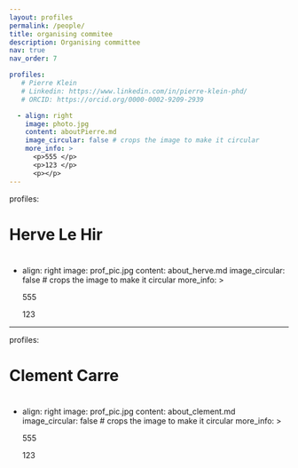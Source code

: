 ```yaml
---
layout: profiles
permalink: /people/
title: organising commitee 
description: Organising committee
nav: true
nav_order: 7

profiles:
   # Pierre Klein
   # Linkedin: https://www.linkedin.com/in/pierre-klein-phd/
   # ORCID: https://orcid.org/0000-0002-9209-2939

  - align: right
    image: photo.jpg
    content: aboutPierre.md
    image_circular: false # crops the image to make it circular
    more_info: >
      <p>555 </p>
      <p>123 </p>
      <p></p>
---
```


profiles:
  # Herve Le Hir
  # 

  - align: right
    image: prof_pic.jpg
    content: about_herve.md
    image_circular: false # crops the image to make it circular
    more_info: >
      <p>555 </p>
      <p>123 </p>
      <p></p>

---

profiles:
  # Clement Carre
  # 

  - align: right
    image: prof_pic.jpg
    content: about_clement.md
    image_circular: false # crops the image to make it circular
    more_info: >
      <p>555 </p>
      <p>123 </p>
      <p></p>


      
